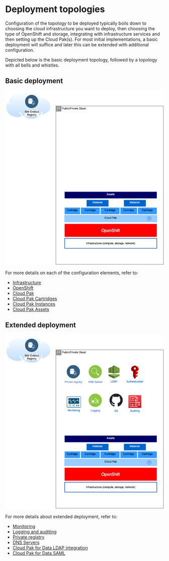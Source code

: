 # Deployment topologies

Configuration of the topology to be deployed typically boils down to choosing the cloud infrastructure you want to deploy, then choosing the type of OpenShift and storage, integrating with infrastructure services and then setting up the Cloud Pak(s). For most initial implementations, a basic deployment will suffice and later this can be extended with additional configuration.

Depicted below is the basic deployment topology, followed by a topology with all bells and whistles.

## Basic deployment
![Basic deployment](images/cloud-pak-context-deployment-basic.png)

For more details on each of the configuration elements, refer to:

* [Infrastructure](../../../30-reference/configuration/infrastructure)
* [OpenShift](../../../30-reference/configuration/openshift)
* [Cloud Pak](../../../30-reference/configuration/cloud-pak)
* [Cloud Pak Cartridges](../../../30-reference/configuration/cp4d-cartridges)
* [Cloud Pak Instances](../../../30-reference/configuration/cp4d-instances)
* [Cloud Pak Assets](../../../30-reference/configuration/cp4d-assets)

## Extended deployment
![Extended deployment](images/cloud-pak-context-deployment-full.png)

For more details about extended deployment, refer to:

* [Monitoring](../../../30-reference/configuration/monitoring)
* [Logging and auditing](../../../30-reference/configuration/logging-auditing)
* [Private registry](../../../30-reference/configuration/private-registry)
* [DNS Servers](../../../30-reference/configuration/dns)
* [Cloud Pak for Data LDAP integration](../../../30-reference/configuration/cp4d-ldap)
* [Cloud Pak for Data SAML](../../../30-reference/configuration/cp4d-saml)